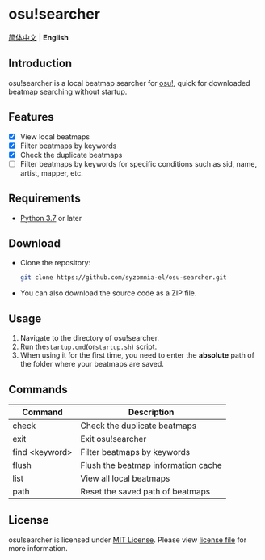 # osu!searcher

[简体中文](README.md) | **English**

## Introduction

osu!searcher is a local beatmap searcher for [osu!](https://osu.ppy.sh), quick for downloaded beatmap searching without
startup.

## Features

- [x] View local beatmaps
- [x] Filter beatmaps by keywords
- [x] Check the duplicate beatmaps
- [ ] Filter beatmaps by keywords for specific conditions such as sid, name, artist, mapper, etc.

## Requirements

- [Python 3.7](https://www.python.org/downloads) or later

## Download

- Clone the repository:
  ```bash
  git clone https://github.com/syzomnia-el/osu-searcher.git
  ```
- You can also download the source code as a ZIP file.

## Usage

1. Navigate to the directory of osu!searcher.
2. Run the`startup.cmd`(or`startup.sh`) script.
3. When using it for the first time, you need to enter the **absolute** path of the folder where your beatmaps are
   saved.

## Commands

| Command              | Description                         |
|----------------------|-------------------------------------|
| check                | Check the duplicate beatmaps        | 
| exit                 | Exit osu!searcher                   |
| find &lt;keyword&gt; | Filter beatmaps by keywords         |
| flush                | Flush the beatmap information cache |
| list                 | View all local beatmaps             |
| path                 | Reset the saved path of beatmaps    |

## License

osu!searcher is licensed under [MIT License](https://opensource.org/licenses/MIT). Please view [license file](LICENSE)
for more information.